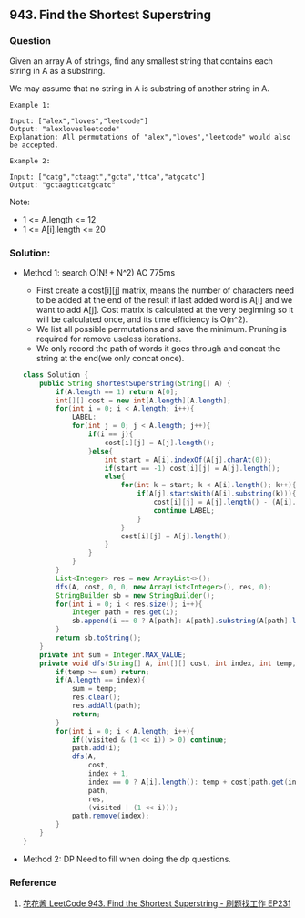 ## 943. Find the Shortest Superstring

### Question
Given an array A of strings, find any smallest string that contains each string in A as a substring.

We may assume that no string in A is substring of another string in A.

```
Example 1:

Input: ["alex","loves","leetcode"]
Output: "alexlovesleetcode"
Explanation: All permutations of "alex","loves","leetcode" would also be accepted.

Example 2:

Input: ["catg","ctaagt","gcta","ttca","atgcatc"]
Output: "gctaagttcatgcatc"
```

Note:
* 1 <= A.length <= 12
* 1 <= A[i].length <= 20


### Solution:
* Method 1: search O(N! + N^2) AC 775ms
    * First create a cost[i][j] matrix, means the number of characters need to be added at the end of the result if last added word is A[i] and we want to add A[j]. Cost matrix is calculated at the very beginning so it will be calculated once, and its time efficiency is O(n^2).
    * We list all possible permutations and save the minimum. Pruning is required for remove useless iterations.
    * We only record the path of words it goes through and concat the string at the end(we only concat once).
    ```Java
    class Solution {
        public String shortestSuperstring(String[] A) {
            if(A.length == 1) return A[0];
            int[][] cost = new int[A.length][A.length];
            for(int i = 0; i < A.length; i++){
                LABEL:
                for(int j = 0; j < A.length; j++){
                    if(i == j){
                        cost[i][j] = A[j].length();
                    }else{
                        int start = A[i].indexOf(A[j].charAt(0));
                        if(start == -1) cost[i][j] = A[j].length();
                        else{
                            for(int k = start; k < A[i].length(); k++){
                                if(A[j].startsWith(A[i].substring(k))){
                                    cost[i][j] = A[j].length() - (A[i].length() - k);
                                    continue LABEL;
                                }
                            }
                            cost[i][j] = A[j].length();
                        }
                    }
                }
            }
            List<Integer> res = new ArrayList<>();
            dfs(A, cost, 0, 0, new ArrayList<Integer>(), res, 0);
            StringBuilder sb = new StringBuilder();
            for(int i = 0; i < res.size(); i++){
                Integer path = res.get(i);
                sb.append(i == 0 ? A[path]: A[path].substring(A[path].length() - cost[res.get(i - 1)][path]));
            }
            return sb.toString();
        }
        private int sum = Integer.MAX_VALUE;
        private void dfs(String[] A, int[][] cost, int index, int temp, List<Integer> path, List<Integer> res, int visited){
            if(temp >= sum) return;
            if(A.length == index){
                sum = temp;
                res.clear();
                res.addAll(path);
                return;
            }
            for(int i = 0; i < A.length; i++){
                if((visited & (1 << i)) > 0) continue;
                path.add(i);
                dfs(A,
                    cost,
                    index + 1,
                    index == 0 ? A[i].length(): temp + cost[path.get(index - 1)][i],
                    path,
                    res,
                    (visited | (1 << i)));
                path.remove(index);
            }
        }
    }
    ```

* Method 2: DP Need to fill when doing the dp questions.

### Reference
1. [花花酱 LeetCode 943. Find the Shortest Superstring - 刷题找工作 EP231](https://www.youtube.com/watch?v=u_Wc4jwrp3Q)

